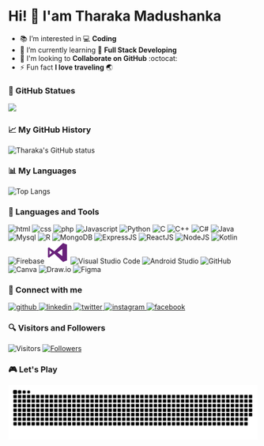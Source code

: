 # Hi! :wave: I'am Tharaka Madushanka

- :books: I’m interested in :computer: **Coding** 
- :seedling: I’m currently learning :game_die: **Full Stack Developing**
- :eyes: I'm looking to **Collaborate on GitHub** :octocat:
- :zap: Fun fact **I love traveling** :earth_asia:

### :memo: GitHub Statues

<img src="https://github-readme-streak-stats.herokuapp.com/?user=zluvsand">

### :chart_with_upwards_trend: My GitHub History

![Tharaka's GitHub status](https://github-readme-stats.vercel.app/api?username=TharakaMadushankaWanshathilaka&show_icons=true&count_private=true)

### :bar_chart: My Languages

![Top Langs](https://github-readme-stats.vercel.app/api/top-langs?username=TharakaMadushankaWanshathilaka&layout=compact&langs_count=10)


<!--
![Anurag's GitHub stats](https://github-readme-stats.vercel.app/api?username=TharakaMadushankaWanshathilaka&count_private=true&show_icons=true)
[![Top Langs](https://github-readme-stats.vercel.app/api/top-langs/?username=TharakaMadushankaWanshathilaka)](https://github.com/anuraghazra/github-readme-stats&layout=compact&langs_count=10)
-->

### :dart: Languages and Tools

<p align="left">
  
  <img src="https://cdn-icons-png.flaticon.com/512/5968/5968267.png" alt="html" width="45" height="45"/>
  <img src="https://cdn-icons-png.flaticon.com/512/5968/5968242.png" alt="css" width="45" height="45"/>
  <img src="https://cdn-icons-png.flaticon.com/512/5968/5968332.png" alt="php" width="45" height="45"/>
  <img src="https://cdn-icons-png.flaticon.com/512/5968/5968292.png" alt="Javascript" width="45" height="45"/>
  <img src="https://cdn-icons-png.flaticon.com/512/5968/5968350.png" alt="Python" width="45" height="45"/>
  <img src="https://github.com/gilbarbara/logos/blob/main/logos/c.svg" alt="C" width="45" height="45"/>
  <img src="https://cdn-icons-png.flaticon.com/512/6132/6132222.png" alt="C++" width="45" height="45"/>
  <img src="https://cdn-icons-png.flaticon.com/512/6132/6132221.png" alt="C#" width="45" height="45"/>
  <img src="https://cdn-icons-png.flaticon.com/512/5968/5968282.png" alt="Java" width="45" height="45"/>
  <img src="https://cdn-icons-png.flaticon.com/512/5968/5968313.png" alt="Mysql" width="45" height="45"/>
  <img src="https://upload.wikimedia.org/wikipedia/commons/thumb/1/1b/R_logo.svg/724px-R_logo.svg.png?20160212050515" alt="R" width="45" height="45"/>
  
  
  <img src="https://www.vectorlogo.zone/logos/mongodb/mongodb-icon.svg" alt="MongoDB" width="70" height="45"/>
  <img src="https://www.vectorlogo.zone/logos/expressjs/expressjs-icon.svg" alt="ExpressJS" width="45" height="45"/>
  <img src="https://www.vectorlogo.zone/logos/reactjs/reactjs-icon.svg" alt="ReactJS" width="70" height="45"/>
  <img src="https://www.vectorlogo.zone/logos/nodejs/nodejs-icon.svg" alt="NodeJS" width="70" height="45"/>
  <img src="https://www.vectorlogo.zone/logos/kotlinlang/kotlinlang-icon.svg" alt="Kotlin" width="45" height="45"/>
  <img src="https://www.vectorlogo.zone/logos/firebase/firebase-icon.svg" alt="Firebase" width="45" height="45"/>
  
  
  <img src="https://raw.githubusercontent.com/gilbarbara/logos/c8749cfc4be0e67a266be0554282d73d967db910/logos/visual-studio.svg" alt="Visual Studio" width="45" height="45"/>
  <img src="https://github.com/gilbarbara/logos/blob/main/logos/visual-studio-code.svg" alt="Visual Studio Code" width="45" height="45"/>
  <img src="https://developer.android.com/static/studio/images/new-studio-logo-1.png" alt="Android Studio" width="45" height="45"/>
  <img src="https://github.com/gilbarbara/logos/blob/main/logos/github-copilot.svg" alt="GitHub" width="45" height="45"/>
  <img src="https://uxwing.com/wp-content/themes/uxwing/download/brands-and-social-media/canva-icon.svg" alt="Canva" width="45" height="45"/>
  <img src="https://upload.wikimedia.org/wikipedia/commons/thumb/3/3e/Diagrams.net_Logo.svg/512px-Diagrams.net_Logo.svg.png?20211017091311" alt="Draw.io" width="45" height="45"/>
  <img src="https://upload.wikimedia.org/wikipedia/commons/thumb/3/33/Figma-logo.svg/400px-Figma-logo.svg.png?20190122211436" alt="Figma" width="45" height="45"/>


  <!--  
  <img src="" alt="" width="45" height="45"/>
  <img src="" alt="" width="45" height="45"/>
  <img src="" alt="" width="45" height="45"/>
  -->
</p>
  
### :electric_plug: Connect with me

<p align="left">
  
  <a href="https://github.com/TharakaMadushankaWanshathilaka">
    <img src="https://cdn-icons-png.flaticon.com/512/1051/1051326.png" alt="github" width="45" height="45"/>
  </a>
  
  <a href="https://www.linkedin.com/in/tharaka-madushanka-wanshathilaka/">
    <img src="https://cdn-icons-png.flaticon.com/512/3536/3536505.png" alt="linkedin" width="45" height="45"/>
  </a>
  
  <a href="https://twitter.com/TharakaTmw7">
    <img src="https://cdn-icons-png.flaticon.com/512/733/733579.png" alt="twitter" width="45" height="45"/>
  </a>
  
  <a href="https://www.instagram.com/___t_h_a_r_a_k_a___/">
    <img src="https://cdn-icons-png.flaticon.com/512/2111/2111463.png" alt="instagram" width="45" height="45"/>
  </a>
  
  <a href="https://www.facebook.com/TharakaMadushankaWanshathilaka/">
    <img src="https://cdn-icons-png.flaticon.com/512/5968/5968764.png" alt="facebook" width="45" height="45"/>
  </a>
  
</p>

### :mag: Visitors and Followers
![Visitors](https://visitor-badge.laobi.icu/badge?page_id=TharakaMadushankaWanshathilaka.TharakaMadushankaWanshathilaka)
[![Followers](https://img.shields.io/github/followers/TharakaMadushankaWanshathilaka?label=Follow&style=social)](https://github.com/TharakaMadushankaWanshathilaka)

### :video_game: Let's Play
![Snake animation](https://github.com/TharakaMadushankaWanshathilaka/TharakaMadushankaWanshathilaka/blob/output/github-contribution-grid-snake-dark.svg)


